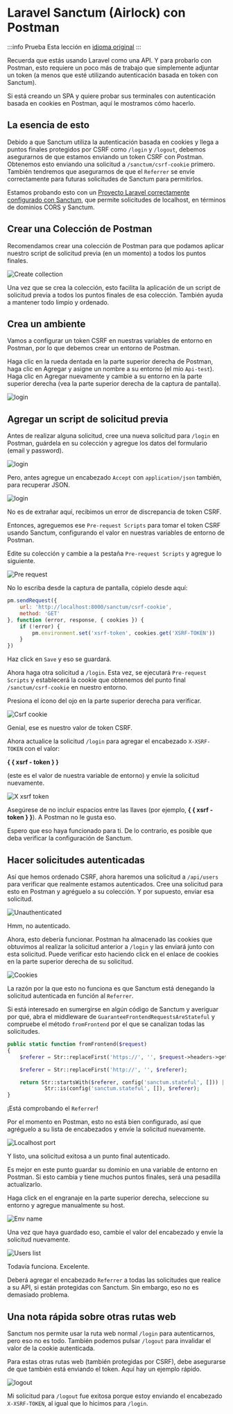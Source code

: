 # Laravel Sanctum (Airlock) con Postman

:::info Prueba
Esta lección en [idioma original](https://blog.codecourse.com/laravel-sanctum-airlock-with-postman/)
:::

Recuerda que estás usando Laravel como una API. Y para probarlo con Postman, esto requiere un poco más de trabajo que simplemente adjuntar un token (a menos que esté utilizando autenticación basada en token con Sanctum).

Si está creando un SPA y quiere probar sus terminales con autenticación basada en cookies en Postman, aquí le mostramos cómo hacerlo.

## La esencia de esto

Debido a que Sanctum utiliza la autenticación basada en cookies y llega a puntos finales protegidos por CSRF como `/login` y `/logout`, debemos asegurarnos de que estamos enviando un token CSRF con Postman. Obtenemos esto enviando una solicitud a `/sanctum/csrf-cookie` primero. También tendremos que asegurarnos de que el `Referrer` se envíe correctamente para futuras solicitudes de Sanctum para permitirlos.

Estamos probando esto con un [Proyecto Laravel correctamente configurado con Sanctum](../laravel-11/setup-laravel-api.html#), que permite solicitudes de localhost, en términos de dominios CORS y Sanctum.

## Crear una Colección de Postman

Recomendamos crear una colección de Postman para que podamos aplicar nuestro script de solicitud previa (en un momento) a todos los puntos finales.

![Create collection](./img/create-collection.jpg)

Una vez que se crea la colección, esto facilita la aplicación de un script de solicitud previa a todos los puntos finales de esa colección. También ayuda a mantener todo limpio y ordenado.

## Crea un ambiente

Vamos a configurar un token CSRF en nuestras variables de entorno en Postman, por lo que debemos crear un entorno de Postman.

Haga clic en la rueda dentada en la parte superior derecha de Postman, haga clic en Agregar y asigne un nombre a su entorno (el mío `Api-test`). Haga clic en Agregar nuevamente y cambie a su entorno en la parte superior derecha (vea la parte superior derecha de la captura de pantalla).

![login](./img/gear.jpg)

## Agregar un script de solicitud previa

Antes de realizar alguna solicitud, cree una nueva solicitud para `/login` en Postman, guárdela en su colección y agregue los datos del formulario (email y password).

![login](./img/surprise1.jpg)

Pero, antes agregue un encabezado `Accept` con `application/json` también, para recuperar JSON.

![login](./img/surprise2.jpg)

No es de extrañar aquí, recibimos un error de discrepancia de token CSRF.

Entonces, agreguemos ese `Pre-request Scripts` para tomar el token CSRF usando Sanctum, configurando el valor en nuestras variables de entorno de Postman.

Edite su colección y cambie a la pestaña `Pre-request Scripts` y agregue lo siguiente.

![Pre request](./img/pre-request.jpg)

No lo escriba desde la captura de pantalla, cópielo desde aquí:

```js
pm.sendRequest({
    url: 'http://localhost:8000/sanctum/csrf-cookie',
    method: 'GET'
}, function (error, response, { cookies }) {
    if (!error) {
        pm.environment.set('xsrf-token', cookies.get('XSRF-TOKEN'))
    }
})
```

Haz click en `Save` y eso se guardará.

Ahora haga otra solicitud a `/login`. Esta vez, se ejecutará `Pre-request Scripts` y establecerá la cookie que obtenemos del punto final `/sanctum/csrf-cookie` en nuestro entorno.

Presiona el ícono del ojo en la parte superior derecha para verificar.

![Csrf cookie](./img/csrf-cookie.jpg)

Genial, ese es nuestro valor de token CSRF.

Ahora actualice la solicitud `/login` para agregar el encabezado `X-XSRF-TOKEN` con el valor:

__{ { xsrf - token } }__

(este es el valor de nuestra variable de entorno) y envíe la solicitud nuevamente.

![X xsrf token](./img/xxsrftoken.jpg)

Asegúrese de no incluir espacios entre las llaves (por ejemplo, __{ { xsrf - token } }__). A Postman no le gusta eso.

Espero que eso haya funcionado para ti. De lo contrario, es posible que deba verificar la configuración de Sanctum.

## Hacer solicitudes autenticadas

Así que hemos ordenado CSRF, ahora haremos una solicitud a `/api/users` para verificar que realmente estamos autenticados. Cree una solicitud para esto en Postman y agréguelo a su colección. Y por supuesto, enviar esa solicitud.

![Unauthenticated](./img/unauthenticated.jpg)

Hmm, no autenticado.

Ahora, esto debería funcionar. Postman ha almacenado las cookies que obtuvimos al realizar la solicitud anterior a `/login` y las enviará junto con esta solicitud. Puede verificar esto haciendo click en el enlace de cookies en la parte superior derecha de su solicitud.

![Cookies](./img/cookies.jpg)

La razón por la que esto no funciona es que Sanctum está denegando la solicitud autenticada en función al `Referrer`.

Si está interesado en sumergirse en algún código de Sanctum y averiguar por qué, abra el middleware de `GuaranteeFrontendRequestsAreStateful` y compruebe el método `fromFrontend` por el que se canalizan todas las solicitudes.

```php
public static function fromFrontend($request)
{
    $referer = Str::replaceFirst('https://', '', $request->headers->get('referer'));

    $referer = Str::replaceFirst('http://', '', $referer);

    return Str::startsWith($referer, config('sanctum.stateful', [])) ||
            Str::is(config('sanctum.stateful', []), $referer);
}
```

¡Está comprobando el `Referrer`!

Por el momento en Postman, esto no está bien configurado, así que agréguelo a su lista de encabezados y envíe la solicitud nuevamente. 

![Localhost port](./img/localhostport.jpg)

Y listo, una solicitud exitosa a un punto final autenticado.

Es mejor en este punto guardar su dominio en una variable de entorno en Postman. Si esto cambia y tiene muchos puntos finales, será una pesadilla actualizarlo.

Haga click en el engranaje en la parte superior derecha, seleccione su entorno y agregue manualmente su host.

![Env name](./img/envname.jpg)

Una vez que haya guardado eso, cambie el valor del encabezado y envíe la solicitud nuevamente.

![Users list](./img/localhostport.jpg)

Todavía funciona. Excelente.

Deberá agregar el encabezado `Referrer` a todas las solicitudes que realice a su API, si están protegidas con Sanctum. Sin embargo, eso no es demasiado problema.

## Una nota rápida sobre otras rutas web

Sanctum nos permite usar la ruta web normal `/login` para autenticarnos, pero eso no es todo. También podemos pulsar `/logout` para invalidar el valor de la cookie autenticada.

Para estas otras rutas web (también protegidas por CSRF), debe asegurarse de que también está enviando el token. Aquí hay un ejemplo rápido.

![logout](./img/logout.jpg)

Mi solicitud para `/logout` fue exitosa porque estoy enviando el encabezado `X-XSRF-TOKEN`, al igual que lo hicimos para `/login`.
